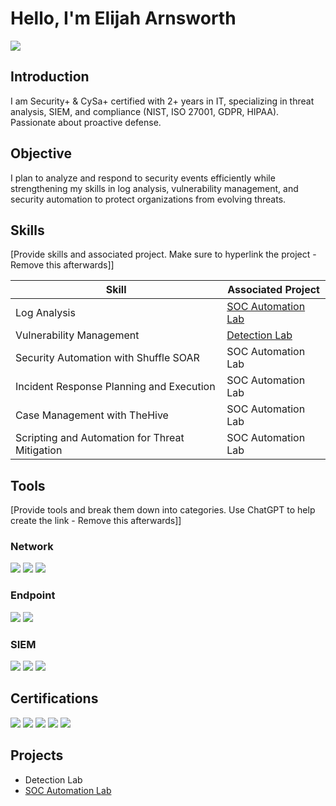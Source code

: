 # Hello, I'm Elijah Arnsworth
<a href="https://linkedin.com/in/elijah-arnsworth/"><img src="https://img.shields.io/badge/-LinkedIn-0072b1?&style=for-the-badge&logo=linkedin&logoColor=white" /></a>

## Introduction
I am Security+ & CySa+ certified with 2+ years in IT, specializing in threat analysis, SIEM, and compliance (NIST, ISO 27001, GDPR, HIPAA). Passionate about proactive defense.

## Objective
I plan to analyze and respond to security events efficiently while strengthening my skills in log analysis, vulnerability management, and security automation to protect organizations from evolving threats.

## Skills
[Provide skills and associated project. Make sure to hyperlink the project - Remove this afterwards]]

| Skill                                         | Associated Project         |
|-----------------------------------------------|----------------------------|
| Log Analysis                                  | <a href="https://github.com/eliarns/SOC-Automation-Lab/tree/main">SOC Automation Lab</a>|
| Vulnerability Management                      | <a href="https://google.com">Detection Lab</a>|
| Security Automation with Shuffle SOAR         | SOC Automation Lab|
| Incident Response Planning and Execution      | SOC Automation Lab|
| Case Management with TheHive                  | SOC Automation Lab|
| Scripting and Automation for Threat Mitigation | SOC Automation Lab|

## Tools
[Provide tools and break them down into categories. Use ChatGPT to help create the link - Remove this afterwards]]

### Network
<div>
    <img src="https://img.shields.io/badge/-Wireshark-1679A7?&style=for-the-badge&logo=Wireshark&logoColor=white" />
    <img src="https://img.shields.io/badge/-Suricata-EF3B2D?&style=for-the-badge&logo=Suricata&logoColor=white" />
    <img src="https://img.shields.io/badge/-Zeek-777BB4?&style=for-the-badge&logo=Zeek&logoColor=white" />
</div>

### Endpoint
<div>
    <img src="https://img.shields.io/badge/-Microsoft_Defender_for_Endpoint-00A4EF?&style=for-the-badge&logo=Microsoft&logoColor=white" />
    <img src="https://img.shields.io/badge/-Velociraptor-4B275F?&style=for-the-badge&logo=Velociraptor&logoColor=white" />
</div>

### SIEM
<div>
    <img src="https://img.shields.io/badge/-Microsoft_Sentinel-0078D4?&style=for-the-badge&logo=Microsoft&logoColor=white" />
    <img src="https://img.shields.io/badge/-Splunk-000000?&style=for-the-badge&logo=Splunk&logoColor=white" />
    <img src="https://img.shields.io/badge/-Elastic-005571?&style=for-the-badge&logo=Elastic&logoColor=white" />
</div>

## Certifications
<div>
<img src="https://img.shields.io/badge/-Security%2B-FF0000?&style=for-the-badge&logo=CompTIA&logoColor=white" />
<img src="https://img.shields.io/badge/UT%20Austin-Cybersecurity%20Certified-orange?style=for-the-badge&logo=University-of-Texas&logoColor=white" />
<img src="https://img.shields.io/badge/Google-Cybersecurity%20Certified-blue?style=for-the-badge&logo=Google&logoColor=white" />
<img src="https://img.shields.io/badge/Google-IT%20Certified-blue?style=for-the-badge&logo=Google&logoColor=white" />
<img src="https://img.shields.io/badge/CompTIA-CySa%2B%20Certified-red?style=for-the-badge&logo=CompTIA&logoColor=white" />
</div>

## Projects
- Detection Lab
- <a href="https://github.com/eliarns/SOC-Automation-Lab/tree/main">SOC Automation Lab</a>
